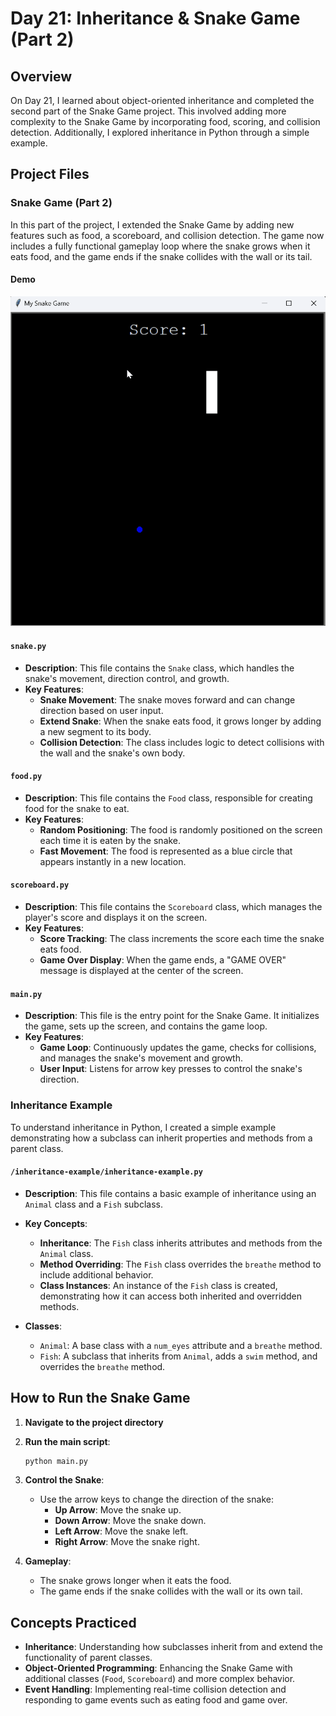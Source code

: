 # Day 21: Inheritance & Snake Game (Part 2)

## Overview

On Day 21, I learned about object-oriented inheritance and completed the second part of the Snake Game project. This involved adding more complexity to the Snake Game by incorporating food, scoring, and collision detection. Additionally, I explored inheritance in Python through a simple example.

## Project Files

### Snake Game (Part 2)

In this part of the project, I extended the Snake Game by adding new features such as food, a scoreboard, and collision detection. The game now includes a fully functional gameplay loop where the snake grows when it eats food, and the game ends if the snake collides with the wall or its tail.

#### Demo
![](Demo.gif)

#### `snake.py`
- **Description**: This file contains the `Snake` class, which handles the snake's movement, direction control, and growth.
- **Key Features**:
  - **Snake Movement**: The snake moves forward and can change direction based on user input.
  - **Extend Snake**: When the snake eats food, it grows longer by adding a new segment to its body.
  - **Collision Detection**: The class includes logic to detect collisions with the wall and the snake's own body.

#### `food.py`
- **Description**: This file contains the `Food` class, responsible for creating food for the snake to eat.
- **Key Features**:
  - **Random Positioning**: The food is randomly positioned on the screen each time it is eaten by the snake.
  - **Fast Movement**: The food is represented as a blue circle that appears instantly in a new location.

#### `scoreboard.py`
- **Description**: This file contains the `Scoreboard` class, which manages the player's score and displays it on the screen.
- **Key Features**:
  - **Score Tracking**: The class increments the score each time the snake eats food.
  - **Game Over Display**: When the game ends, a "GAME OVER" message is displayed at the center of the screen.

#### `main.py`
- **Description**: This file is the entry point for the Snake Game. It initializes the game, sets up the screen, and contains the game loop.
- **Key Features**:
  - **Game Loop**: Continuously updates the game, checks for collisions, and manages the snake's movement and growth.
  - **User Input**: Listens for arrow key presses to control the snake's direction.

### Inheritance Example

To understand inheritance in Python, I created a simple example demonstrating how a subclass can inherit properties and methods from a parent class.

#### `/inheritance-example/inheritance-example.py`
- **Description**: This file contains a basic example of inheritance using an `Animal` class and a `Fish` subclass.
- **Key Concepts**:
  - **Inheritance**: The `Fish` class inherits attributes and methods from the `Animal` class.
  - **Method Overriding**: The `Fish` class overrides the `breathe` method to include additional behavior.
  - **Class Instances**: An instance of the `Fish` class is created, demonstrating how it can access both inherited and overridden methods.

- **Classes**:
  - `Animal`: A base class with a `num_eyes` attribute and a `breathe` method.
  - `Fish`: A subclass that inherits from `Animal`, adds a `swim` method, and overrides the `breathe` method.

## How to Run the Snake Game

1. **Navigate to the project directory**

2. **Run the main script**:
    ```bash
    python main.py
    ```

3. **Control the Snake**:
    - Use the arrow keys to change the direction of the snake:
      - **Up Arrow**: Move the snake up.
      - **Down Arrow**: Move the snake down.
      - **Left Arrow**: Move the snake left.
      - **Right Arrow**: Move the snake right.

4. **Gameplay**:
    - The snake grows longer when it eats the food.
    - The game ends if the snake collides with the wall or its own tail.

## Concepts Practiced

- **Inheritance**: Understanding how subclasses inherit from and extend the functionality of parent classes.
- **Object-Oriented Programming**: Enhancing the Snake Game with additional classes (`Food`, `Scoreboard`) and more complex behavior.
- **Event Handling**: Implementing real-time collision detection and responding to game events such as eating food and game over.

